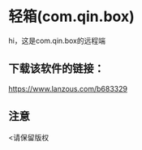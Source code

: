 # 轻箱(com.qin.box)
hi，这是com.qin.box的远程端

## 下载该软件的链接：
https://www.lanzous.com/b683329

## 注意
<请保留版权

